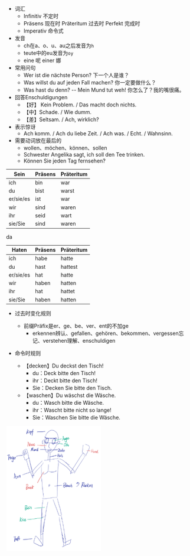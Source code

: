 * 词汇
  * Infinitiv 不定时
  * Präsens 现在时 Präteritum 过去时 Perfekt 完成时
  * Imperativ 命令式
* 发音
  * ch在a、o、u、au之后发音为`h`
  * teute中的eu发音为`oy`
  * eine 呢 einer 娜
* 常用问句
  * Wer ist die nächste Person? 下一个人是谁？
  * Was willst du auf jeden Fall machen? 你一定要做什么？
  * Was hast du denn? -- Mein Mund tut weh! 你怎么了？我的嘴很痛。
* 回答Enschuldigungen
  * 【好】 Kein Problem. / Das macht doch nichts.
  * 【中】Schade. / Wie dumm. 
  * 【差】Seltsam. / Ach, wirklich?
* 表示惊讶
  * Ach komm. / Ach du liebe Zeit. / Ach was. / Echt. / Wahnsinn.
* 需要动词放在最后的
  * wollen、möchen、können、sollen
  * Schwester Angelika sagt, ich soll den Tee trinken.
  * Können Sie jeden Tag fernsehen?

| Sein      | Präsens | Präteritum |
| --------- | ------- | ---------- |
| ich       | bin     | war        |
| du        | bist    | warst      |
| er/sie/es | ist     | war        |
| wir       | sind    | waren      |
| ihr       | seid    | wart       |
| sie/Sie   | sind    | waren      |

da

| Haten     | Präsens | Präteritum |
| --------- | ------- | ---------- |
| ich       | habe    | hatte      |
| du        | hast    | hattest    |
| er/sie/es | hat     | hatte      |
| wir       | haben   | hatten     |
| ihr       | hat     | hattet     |
| sie/Sie   | haben   | hatten     |

* 过去时变化规则
  * 前缀Präfix是er、ge、be、ver、ent的不加ge
    * erkennen辨认、gefallen、gehören、bekommen、vergessen忘记、verstehen理解、enschuldigen

* 命令时规则
  * 【decken】Du deckst den Tisch!
    * du：Deck bitte den Tisch!
    * ihr：Deckt bitte den Tisch!
    * Sie：Decken Sie bitte den Tisch.
  * 【waschen】Du wäschst die Wäsche.
    * du：Wasch bitte die Wäsche.
    * ihr：Wascht bitte nicht so lange!
    * Sie：Waschen Sie bitte die Wäsche.

<img src="../pictures/人体.jpeg" alt="人体" style="zoom:33%;" />